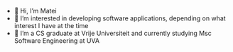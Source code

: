 - 👋 Hi, I’m Matei
- 👀 I’m interested in developing software applications, depending on what interest I have at the time
- 🌱 I’m a CS graduate at Vrije Universiteit and currently studying Msc Software Engineering at UVA

<!---
paRa95-dev/paRa95-dev is a ✨ special ✨ repository because its `README.md` (this file) appears on your GitHub profile.
You can click the Preview link to take a look at your changes.
--->
